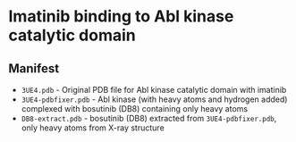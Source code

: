 # Imatinib binding to Abl kinase catalytic domain

## Manifest

* `3UE4.pdb` - Original PDB file for Abl kinase catalytic domain with imatinib
* `3UE4-pdbfixer.pdb` - Abl kinase (with heavy atoms and hydrogen added) complexed with bosutinib (DB8) containing only heavy atoms
* `DB8-extract.pdb` - bosutinib (DB8) extracted from `3UE4-pdbfixer.pdb`, only heavy atoms from X-ray structure
